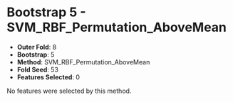 # Bootstrap 5 - SVM_RBF_Permutation_AboveMean

- **Outer Fold**: 8
- **Bootstrap**: 5
- **Method**: SVM_RBF_Permutation_AboveMean
- **Fold Seed**: 53
- **Features Selected**: 0

No features were selected by this method.
